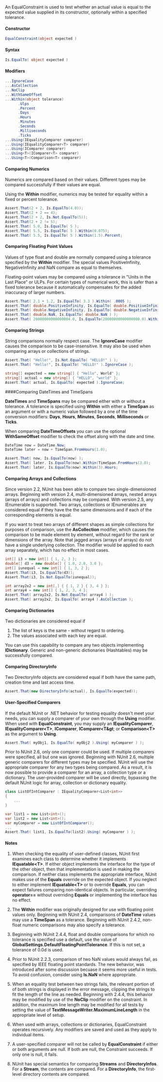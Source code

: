 An EqualConstraint is used to test whether an actual value
is equal to the expected value supplied in its constructor,
optionally within a specified tolerance.

<h4>Constructor</h4>

```C#
EqualConstraint(object expected )
```

<h4>Syntax</h4>

```C#
Is.EqualTo( object expected )
```

<h4>Modifiers</h4>

```C#
...IgnoreCase
...AsCollection
...NoClip
...WithSameOffset
...Within(object tolerance)
      .Ulps
      .Percent
      .Days
      .Hours
      .Minutes
      .Seconds
      .Milliseconds
      .Ticks
...Using(IEqualityComparer comparer)
...Using(IEqualityComparer<T> comparer)
...Using(IComparer comparer)
...Using<T>(IComparer<T> comparer)
...Using<T>(Comparison<T> comparer)
```

<h4>Comparing Numerics</h4>
Numerics are compared based on their values. Different types
may be compared successfully if their values are equal.
   
Using the <b>Within</b> modifier, numerics may be tested
for equality within a fixed or percent tolerance.

```C#
Assert.That(2 + 2, Is.EqualTo(4.0));
Assert.That(2 + 2 == 4);
Assert.That(2 + 2, Is.Not.EqualTo(5));
Assert.That(2 + 2 != 5);
Assert.That( 5.0, Is.EqualTo( 5 );
Assert.That( 5.5, Is.EqualTo( 5 ).Within(0.075);
Assert.That( 5.5, Is.EqualTo( 5 ).Within(1.5).Percent;
```

<h4>Comparing Floating Point Values</h4>
Values of type float and double are normally compared using a tolerance
specified by the <b>Within</b> modifier. The special values PositiveInfinity, 
NegativeInfinity and NaN compare
as equal to themselves.

Floating-point values may be compared using a tolerance
in "Units in the Last Place" or ULPs. For certain types of numerical work,
this is safer than a fixed tolerance because it automatically compensates
for the added inaccuracy of larger numbers.

```C#
Assert.That( 2.1 + 1.2, Is.EqualTo( 3.3 ).Within( .0005 );
Assert.That( double.PositiveInfinity, Is.EqualTo( double.PositiveInfinity ) );
Assert.That( double.NegativeInfinity, Is.EqualTo( double.NegativeInfinity ) );
Assert.That( double.NaN, Is.EqualTo( double.NaN ) );
Assert.That( 20000000000000004.0, Is.EqualTo(20000000000000000.0).Within(1).Ulps);
```

<h4>Comparing Strings</h4>

String comparisons normally respect case. The <b>IgnoreCase</b> modifier 
causes the comparison to be case-insensitive. It may also be used when 
comparing arrays or collections of strings.

```C#
Assert.That( "Hello!", Is.Not.EqualTo( "HELLO!" ) );
Assert.That( "Hello!", Is.EqualTo( "HELLO!" ).IgnoreCase );

string[] expected = new string[] { "Hello", World" };
string[] actual = new string[] { "HELLO", "world" };
Assert.That( actual, Is.EqualTo( expected ).IgnoreCase;
```

####Comparing DateTimes and TimeSpans

<b>DateTimes</b> and <b>TimeSpans</b> may be compared either with or without
a tolerance. A tolerance is specified using <b>Within</b> with either a 
<b>TimeSpan</b> as an argument or with a numeric value followed by a one of 
the time conversion modifiers: <b>Days</b>, <b>Hours</b>, <b>Minutes</b>,
<b>Seconds</b>, <b>Milliseconds</b> or <b>Ticks</b>.

When comparing <b>DateTimeOffsets</b> you can use the optional <b>WithSameOffset</b>
modifier to check the offset along with the date and time.

```C#
DateTime now = DateTime.Now;
DateTime later = now + TimeSpan.FromHours(1.0);

Assert.That( now, Is.EqualTo(now) );
Assert.That( later. Is.EqualTo(now).Within(TimeSpan.FromHours(3.0);
Assert.That( later, Is.EqualTo(now).Within(3).Hours;
```

<h4>Comparing Arrays and Collections</h4>

Since version 2.2, NUnit has been able to compare two single-dimensioned arrays.
Beginning with version 2.4, multi-dimensioned arrays, nested arrays (arrays of arrays)
and collections may be compared. With version 2.5, any IEnumerable is supported.
Two arrays, collections or IEnumerables are considered equal if they have the
the same dimensions and if each of the corresponding elements is equal.
	
If you want to treat two arrays of different shapes as simple collections 
for purposes of comparison, use the <b>AsCollection</b> modifier, which causes 
the comparison to be made element by element, without regard for the rank or 
dimensions of the array. Note that jagged arrays (arrays of arrays) do not
have a single underlying collection. The modifier would be applied
to each array separately, which has no effect in most cases. 

```C#
int[] i3 = new int[] { 1, 2, 3 };
double[] d3 = new double[] { 1.0, 2.0, 3.0 };
int[] iunequal = new int[] { 1, 3, 2 };
Assert.That(i3, Is.EqualTo(d3));
Assert.That(i3, Is.Not.EqualTo(iunequal));

int array2x2 = new int[,] { { 1, 2 } { 3, 4 } };
int array4 = new int[] { 1, 2, 3, 4 };		
Assert.That( array2x2, Is.Not.EqualTo( array4 ) );
Assert.That( array2x2, Is.EqualTo( array4 ).AsCollection );
```

<h4>Comparing Dictionaries</h4>

Two dictionaries are considered equal if

<ol>
<li>The list of keys is the same - without regard to ordering.
<li>The values associated with each key are equal.
</ol>

You can use this capability to compare any two objects implementing
<b>IDictionary</b>. Generic and non-generic dictionaries (Hashtables) 
may be successfully compared.

<h4>Comparing DirectoryInfo</h4>

Two DirectoryInfo objects are considered equal if
both have the same path, creation time and last access time.

```C#
Assert.That(new DirectoryInfo(actual), Is.EqualTo(expected));
```

<h4>User-Specified Comparers</h4>

If the default NUnit or .NET behavior for testing equality doesn't
meet your needs, you can supply a comparer of your own through the
<b>Using</b> modifier. When used with <b>EqualConstraint</b>, you
may supply an <b>IEqualityComparer</b>, <b>IEqualityComparer&lt;T&gt;</b>,
<b>IComparer</b>, <b>IComparer&lt;T&gt</b>; or <b>Comparison&lt;T&gt;</b> 
as the argument to <b>Using</b>.

```C#
Assert.That( myObj1, Is.EqualTo( myObj2 ).Using( myComparer ) );
```

Prior to NUnit 2.6, only one comparer could be used. If multiple
comparers were specified, all but one was ignored. Beginning with NUnit 2.6,
multiple generic comparers for different types may be specified. NUnit 
will use the appropriate comparer for any two types being compared. As a result,
it is now possible to provide a comparer for an array, a collection type or
a dictionary. The user-provided comparer will be used directly, bypassing the
default NUnit logic for array, collection or dictionary equality.

```C#
class ListOfIntComparer : IEqualityComparer<List<int>>
{
	...
}

var list1 = new List<int>();
var list2 = new List<int>();
var myComparer = new ListOfIntComparer();
...
Assert.That( list1, Is.EqualTo(list2).Using( myComparer ) );
```

<h4>Notes</h4>
<ol>
<li><p>When checking the equality of user-defined classes, NUnit first examines each class to determine whether it implements <b>IEquatable&lt;T&gt;</b>. If either object implements the interface for the type of the other object, then that implementation is used in making the comparison. If neither class implements the appropriate interface, NUnit makes use 
    of the <b>Equals</b> override on the expected object. If you neglect to either implement <b>IEquatable&lt;T&gt;</b> or to
	override <b>Equals</b>, you can expect failures comparing non-identical objects. 
	In particular, overriding <b>operator==</b> without overriding <b>Equals</b>
or implementing the interface has no effect.
<li><p>The <b>Within</b> modifier was originally designed for use with floating point
    values only. Beginning with NUnit 2.4, comparisons of <b>DateTime</b> values 
	may use a <b>TimeSpan</b> as a tolerance. Beginning with NUnit 2.4.2, 
	non-float numeric comparisons may also specify a tolerance.
<li><p>Beginning with NUnit 2.4.4, float and double comparisons for which no 
	tolerance is specified use a default, use the value of
	<b>GlobalSettings.DefaultFloatingPointTolerance</b>. If this is not
	set, a tolerance of 0.0d is used.
<li><p>Prior to NUnit 2.2.3, comparison of two NaN values would always fail,
    as specified by IEEE floating point standards. The new behavior, was
	introduced after some discussion becuase it seems more useful in tests. 
	To avoid confusion, consider using <b>Is.NaN</b> where appropriate.
<li><p>When an equality test between two strings fails, the relevant portion of
	of both strings is displayed in the error message, clipping the strings to
	fit the length of the line as needed. Beginning with 2.4.4, this behavior
	may be modified by use of the <b>NoClip</b> modifier on the constraint. In
	addition, the maximum line length may be modified for all tests by setting
	the value of <b>TextMessageWriter.MaximumLineLength</b> in the appropriate
	level of setup.
<li><p>When used with arrays, collections or dictionaries, EqualConstraint 
    operates recursively. Any modifiers are saved and used as they apply to 
	individual items.
<li><p>A user-specified comparer will not be called by <b>EqualConstraint</b>
    if either or both arguments are null. If both are null, the Constraint
	succeeds. If only one is null, it fails.
<li><p>NUnit has special semantics for comparing <b>Streams</b> and
<b>DirectoryInfos</b>. For a <b>Stream</b>, the contents are compared.
For a <b>DirectoryInfo</b>, the first-level directory contents are compared.
</ol>
